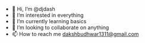 - 👋 Hi, I’m @djdash
- 👀 I’m interested in everything
- 🌱 I’m currently learning basics
- 💞️ I’m looking to collaborate on anything
- 📫 How to reach me dakshbudhwar1311@gmail.com

<!---
djdash/djdash is a ✨ special ✨ repository because its `README.md` (this file) appears on your GitHub profile.
You can click the Preview link to take a look at your changes.
--->
